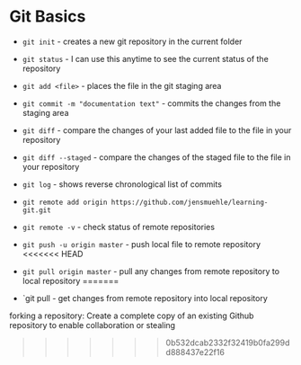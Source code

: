 # Git Basics
* `git init` - creates a new git repository in the current folder
* `git status` - I can use this anytime to see the current status of the repository
* `git add <file>` - places the file in the git staging area
* `git commit -m "documentation text"` - commits the changes from the staging area
* `git diff` - compare the changes of your last added file to the file in your repository
* `git diff --staged` - compare the changes of the staged file to the file in your repository
* `git log` - shows reverse chronological list of commits

* `git remote add origin https://github.com/jensmuehle/learning-git.git` 
* `git remote -v` - check status of remote repositories
* `git push -u origin master` - push local file to remote repository
<<<<<<< HEAD
* `git pull origin master` - pull any changes from remote repository to local repository 
=======
* `git pull <remote> <branch> - get changes from remote repository into local repository

forking a repository: Create a complete copy of an existing Github repository to enable collaboration or stealing
>>>>>>> 0b532dcab2332f32419b0fa299dd888437e22f16
